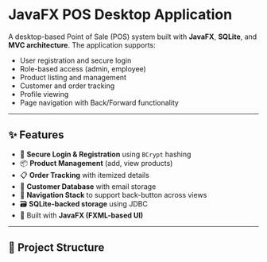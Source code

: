 # JavaFX POS Desktop Application

A desktop-based Point of Sale (POS) system built with **JavaFX**, **SQLite**, and **MVC architecture**. The application supports:

- User registration and secure login
- Role-based access (admin, employee)
- Product listing and management
- Customer and order tracking
- Profile viewing
- Page navigation with Back/Forward functionality

---

## ✨ Features

- 🔐 **Secure Login & Registration** using `BCrypt` hashing
- 📦 **Product Management** (add, view products)
- 📋 **Order Tracking** with itemized details
- 👥 **Customer Database** with email storage
- 🧭 **Navigation Stack** to support back-button across views
- 🗃️ **SQLite-backed storage** using JDBC
- 🎨 Built with **JavaFX (FXML-based UI)**

---

## 📂 Project Structure

